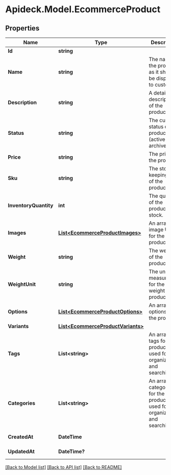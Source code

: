# Apideck.Model.EcommerceProduct

## Properties

Name | Type | Description | Notes
------------ | ------------- | ------------- | -------------
**Id** | **string** |  | [readonly] 
**Name** | **string** | The name of the product as it should be displayed to customers. | [optional] 
**Description** | **string** | A detailed description of the product. | [optional] 
**Status** | **string** | The current status of the product (active or archived). | [optional] 
**Price** | **string** | The price of the product. | [optional] 
**Sku** | **string** | The stock keeping unit of the product. | [optional] 
**InventoryQuantity** | **int** | The quantity of the product in stock. | [optional] 
**Images** | [**List&lt;EcommerceProductImages&gt;**](EcommerceProductImages.md) | An array of image URLs for the product. | [optional] 
**Weight** | **string** | The weight of the product. | [optional] 
**WeightUnit** | **string** | The unit of measurement for the weight of the product. | [optional] 
**Options** | [**List&lt;EcommerceProductOptions&gt;**](EcommerceProductOptions.md) | An array of options for the product. | [optional] 
**Variants** | [**List&lt;EcommerceProductVariants&gt;**](EcommerceProductVariants.md) |  | [optional] 
**Tags** | **List&lt;string&gt;** | An array of tags for the product, used for organization and searching. | [optional] 
**Categories** | **List&lt;string&gt;** | An array of categories for the product, used for organization and searching. | [optional] 
**CreatedAt** | **DateTime** |  | [optional] [readonly] 
**UpdatedAt** | **DateTime?** |  | [optional] [readonly] 

[[Back to Model list]](../README.md#documentation-for-models) [[Back to API list]](../README.md#documentation-for-api-endpoints) [[Back to README]](../README.md)


